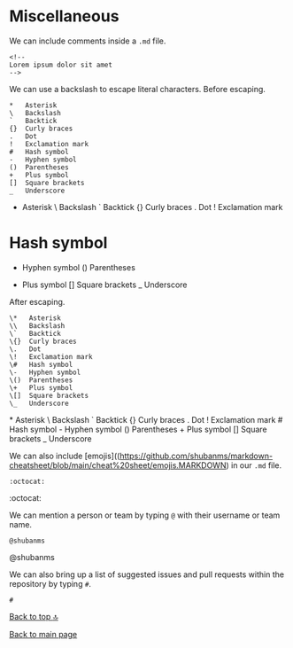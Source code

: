 # Miscellaneous

We can include comments inside a `.md` file.

```
<!--
Lorem ipsum dolor sit amet
-->
```

<!--
Lorem ipsum dolor sit amet
-->

We can use a backslash to escape literal characters. Before escaping.

```
*   Asterisk
\   Backslash
`   Backtick
{}  Curly braces
.   Dot
!   Exclamation mark
#   Hash symbol
-   Hyphen symbol
()  Parentheses
+   Plus symbol
[]  Square brackets
_   Underscore
```

*   Asterisk
\   Backslash
`   Backtick
{}  Curly braces
.   Dot
!   Exclamation mark
#   Hash symbol
-   Hyphen symbol
()  Parentheses
+   Plus symbol
[]  Square brackets
_   Underscore


After escaping.

```
\*   Asterisk
\\   Backslash
\`   Backtick
\{}  Curly braces
\.   Dot
\!   Exclamation mark
\#   Hash symbol
\-   Hyphen symbol
\()  Parentheses
\+   Plus symbol
\[]  Square brackets
\_   Underscore
```

\*   Asterisk
\\   Backslash
\`   Backtick
\{}  Curly braces
\.   Dot
\!   Exclamation mark
\#   Hash symbol
\-   Hyphen symbol
\()  Parentheses
\+   Plus symbol
\[]  Square brackets
\_   Underscore


We can also include [emojis]((https://github.com/shubanms/markdown-cheatsheet/blob/main/cheat%20sheet/emojis.MARKDOWN) in our `.md` file.

```
:octocat:
```

:octocat:


We can mention a person or team by typing `@` with their username or team name.

```
@shubanms
```

@shubanms

We can also bring up a list of suggested issues and pull requests within the repository by typing `#`.

```
#
```

[Back to top :top:](https://github.com/shubanms/markdown-cheatsheet/blob/main/cheat%20sheet/misc.MARKDOWN/#top)

[Back to main page](https://github.com/shubanms/markdown-cheatsheet)